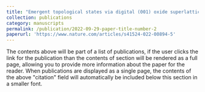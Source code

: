 ```yaml
---
title: "Emergent topological states via digital (001) oxide superlattices"
collection: publications
category: manuscripts
permalink: /publication/2022-09-29-paper-title-number-2
paperurl: 'https://www.nature.com/articles/s41524-022-00894-5'
---
```

The contents above will be part of a list of publications, if the user clicks the link for the publication than the contents of section will be rendered as a full page, allowing you to provide more information about the paper for the reader. When publications are displayed as a single page, the contents of the above "citation" field will automatically be included below this section in a smaller font.
